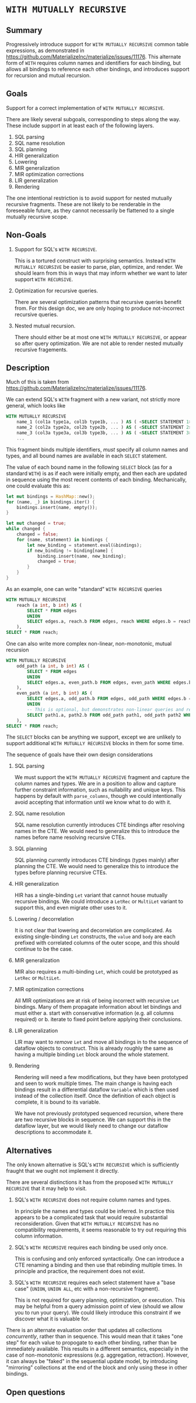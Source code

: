 # `WITH MUTUALLY RECURSIVE`

## Summary

<!--
// Brief, high-level overview. A few sentences long.
// Be sure to capture the customer impact - framing this as a release note may be useful.
-->

Progressively introduce support for `WITH MUTUALLY RECURSIVE` common table expressions, as demonstrated in https://github.com/MaterializeInc/materialize/issues/11176. This alternate form of `WITH` requires column names and identifiers for each binding, but allows all bindings to reference each other bindings, and introduces support for recursion and mutual recursion.

## Goals

<!--
// Enumerate the concrete goals that are in scope for the project.
-->

Support for a correct implementation of `WITH MUTUALLY RECURSIVE`.

There are likely several subgoals, corresponding to steps along the way.
These include support in at least each of the following layers.

1. SQL parsing
2. SQL name resolution
3. SQL planning
4. HIR generalization
5. Lowering
6. MIR generalization
7. MIR optimization corrections
8. LIR generalization
9. Rendering

The one intentional restriction is to avoid support for nested mutually recursive fragments.
These are not likely to be renderable in the foreseeable future, as they cannot necessarily be flattened to a single mutually recursive scope.

## Non-Goals

<!--
// Enumerate potential goals that are explicitly out of scope for the project
// ie. what could we do or what do we want to do in the future - but are not doing now
-->

1.  Support for SQL's `WITH RECURSIVE`.

    This is a tortured construct with surprising semantics.
    Instead `WITH MUTUALLY RECURSIVE` be easier to parse, plan, optimize, and render.
    We should learn from this in ways that may inform whether we want to later support `WITH RECURSIVE`.

2.  Optimization for recursive queries.

    There are several optimization patterns that recursive queries benefit from.
    For this design doc, we are only hoping to produce not-incorrect recursive queries.

3.  Nested mutual recursion.

    There should either be at most one `WITH MUTUALLY RECURSIVE`, or appear so after query optimization.
    We are not able to render nested mutually recursive fragements.

## Description

<!--
// Describe the approach in detail. If there is no clear frontrunner, feel free to list all approaches in alternatives.
// If applicable, be sure to call out any new testing/validation that will be required
-->

Much of this is taken from https://github.com/MaterializeInc/materialize/issues/11176.

We can extend SQL's `WITH` fragment with a new variant, not strictly more general, which looks like
```sql
WITH MUTUALLY RECURSIVE
    name_1 (col1a type1a, col1b type1b, ... ) AS ( <SELECT STATEMENT 1> ),
    name_2 (col2a type2a, col2b type2b, ... ) AS ( <SELECT STATEMENT 2> ),
    name_3 (col3a type3a, col3b type3b, ... ) AS ( <SELECT STATEMENT 3> ),
    ...
```
This fragment binds multiple identifiers, *must* specify all column names and types, and all bound names are available in each `SELECT` statement.

The value of each bound name in the following `SELECT` block (as for a standard `WITH`) is as if each were initially empty, and then each are updated in sequence using the most recent contents of each binding.
Mechanically, one could evaluate this as:
```rust
let mut bindings = HashMap::new();
for (name, _) in bindings.iter() {
    bindings.insert(name, empty());
}

let mut changed = true;
while changed {
    changed = false;
    for (name, statement) in bindings {
        let new_binding = statement.eval(&bindings);
        if new_binding != binding[name] {
            binding.insert(name, new_binding);
            changed = true;
        }
    }
}
```

As an example, one can write "standard" `WITH RECURSIVE` queries
```sql
WITH MUTUALLY RECURSIVE
    reach (a int, b int) AS (
        SELECT * FROM edges
        UNION
        SELECT edges.a, reach.b FROM edges, reach WHERE edges.b = reach.a
    ),
SELECT * FROM reach;
```
One can also write more complex non-linear, non-monotonic, mutual recursion
```sql
WITH MUTUALLY RECURSIVE
    odd_path (a int, b int) AS (
        SELECT * FROM edges
        UNION
        SELECT edges.a, even_path.b FROM edges, even_path WHERE edges.b = even_path.a
    ),
    even_path (a int, b int) AS (
        SELECT edges.a, odd_path.b FROM edges, odd_path WHERE edges.b = odd_path.a
        UNION
        -- This is optional, but demonstrates non-linear queries and reduces the "depth" of derivations.
        SELECT path1.a, path2.b FROM odd_path path1, odd_path path2 WHERE path1.b = path2.b
    ),
SELECT * FROM reach;
```
The `SELECT` blocks can be anything we support, except we are unlikely to support additional `WITH MUTUALLY RECURSIVE` blocks in them for some time.

The sequence of goals have their own design considerations

1.  SQL parsing

    We must support the `WITH MUTUALLY RECURSIVE` fragment and capture the column names and types.
    We are in a position to allow and capture further constraint information, such as nullability and unique keys.
    This happens by default with `parse_columns`, though we could intentionally avoid accepting that information until we know what to do with it.

2.  SQL name resolution

    SQL name resolution currently introduces CTE bindings after resolving names in the CTE.
    We would need to generalize this to introduce the names before name resolving recursive CTEs.

3.  SQL planning

    SQL planning currently introduces CTE bindings (types mainly) after planning the CTE.
    We would need to generalize this to introduce the types before planning recursive CTEs.

4.  HIR generalization

    HIR has a single-binding `Let` variant that cannot house mutually recursive bindings.
    We could introduce a `LetRec` or `MultiLet` variant to support this, and even migrate other uses to it.

5.  Lowering / decorrelation

    It is not clear that lowering and decorrelation are complicated.
    As existing single-binding `Let` constructs, the `value` and `body` are each prefixed with correlated columns of the outer scope, and this should continue to be the case.

6.  MIR generalization

    MIR also requires a multi-binding `Let`, which could be prototyped as `LetRec` or `MultiLet`.

7.  MIR optimization corrections

    All MIR optimizations are at risk of being incorrect with recursive `Let` bindings.
    Many of them propagate information about let bindings and must either a. start with conservative information (e.g. all columns required) or b. iterate to fixed point before applying their conclusions.

8.  LIR generalization

    LIR may want to *remove* `Let` and move all bindings in to the sequence of dataflow objects to construct.
    This is already roughly the same as having a multiple binding `Let` block around the whole statement.

9.  Rendering

    Rendering will need a few modifications, but they have been prototyped and seen to work multiple times.
    The main change is having each bindings result in a differential dataflow `Variable` which is then used instead of the collection itself.
    Once the definition of each object is complete, it is bound to its variable.

    We have not previously prototyped sequenced recursion, where there are two recursive blocks in sequence.
    We can support this in the dataflow layer, but we would likely need to change our dataflow descriptions to accommodate it.

## Alternatives

<!--
// Similar to the Description section. List of alternative approaches considered, pros/cons or why they were not chosen
-->

The only known alternative is SQL's `WITH RECURSIVE` which is sufficiently fraught that we ought not implement it directly.

There are several distinctions it has from the proposed `WITH MUTUALLY RECURSIVE` that it may help to visit.

1.  SQL's `WITH RECURSIVE` does not require column names and types.

    In principle the names and types could be inferred.
    In practice this appears to be a complicated task that would require substantial reconsideration.
    Given that `WITH MUTUALLY RECURSIVE` has no compatibility requirements, it seems reasonable to try out requiring this column information.

2.  SQL's `WITH RECURSIVE` requires each binding be used only once.

    This is confusing and only enforced syntactically.
    One can introduce a CTE renaming a binding and then use that rebinding multiple times.
    In principle and practice, the requirement does not exist.

3.  SQL's `WITH RECURSIVE` requires each select statement have a "base case" (`UNION`, `UNION ALL`, etc with a non-recursive fragment).

    This is not required for query planning, optimization, or execution.
    This may be helpful from a query admission point of view (should we allow you to run your query).
    We could likely introduce this constraint if we discover what it is valuable for.

There is an alternate evaluation order that updates all collections *concurrently*, rather than in sequence.
This would mean that it takes "one step" for each value to propogate to each other binding, rather than be immediately available.
This results in a different semantics, especially in the case of non-monotonic expressions (e.g. aggregation, retraction).
However, it can always be "faked" in the sequential update model, by introducing "mirroring" collections at the end of the block and only using these in other bindings.

## Open questions

<!--
// Anything currently unanswered that needs specific focus. This section may be expanded during the doc meeting as
// other unknowns are pointed out.
// These questions may be technical, product, or anything in-between.
-->
